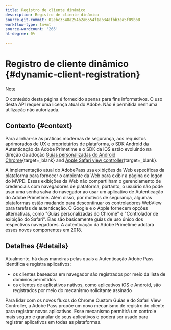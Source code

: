 ```yaml
---
title: Registro de cliente dinâmico
description: Registro de cliente dinâmico
source-git-commit: 02ebc3548a254b2a6554f1ab34afbb3ea5f09bb8
workflow-type: tm+mt
source-wordcount: '265'
ht-degree: 0%

---
```


# Registro de cliente dinâmico {#dynamic-client-registration}

>[!NOTE]
>
>O conteúdo desta página é fornecido apenas para fins informativos. O uso desta API requer uma licença atual do Adobe. Não é permitida nenhuma utilização não autorizada.

## Contexto {#context}

Para alinhar-se às práticas modernas de segurança, aos requisitos aprimorados de UX e proprietários de plataforma, o SDK Android da Autenticação da Adobe Primetime e o SDK da iOS estão evoluindo na direção da adoção [Guias personalizadas do Android Chrome](https://developer.chrome.com/multidevice/android/customtabs){target=_blank} and [Apple Safari view controller](https://developer.apple.com/documentation/safariservices/sfsafariviewcontroller){target=_blank}.

A implementação atual do AdobePass usa exibições da Web específicas da plataforma para fornecer o ambiente da Web para exibir a página de logon do MVPD. Essas exibições da Web não compartilham o gerenciamento de credenciais com navegadores de plataforma, portanto, o usuário não pode usar uma senha salva do navegador ao usar um aplicativo de Autenticação do Adobe Primetime. Além disso, por motivos de segurança, algumas plataformas estão mudando para descontinuar os controladores WebView para tarefas de autenticação. O Google e o Apple fornecem opções alternativas, como &quot;Guias personalizadas do Chrome&quot; e &quot;Controlador de exibição do Safari&quot;. Elas são basicamente guias de uso único dos respectivos navegadores. A autenticação da Adobe Primetime adotará esses novos componentes em 2018.

## Detalhes {#details}

Atualmente, há duas maneiras pelas quais a Autenticação Adobe Pass identifica e registra aplicativos:

* os clientes baseados em navegador são registrados por meio da lista de domínios permitidos
* os clientes de aplicativos nativos, como aplicativos iOS e Android, são registrados por meio do mecanismo solicitante assinado

Para lidar com os novos fluxos do Chrome Custom Guias e do Safari View Controller, a Adobe Pass propõe um novo mecanismo de registro do cliente para registrar novos aplicativos. Esse mecanismo permitirá um controle mais seguro e granular de seus aplicativos e poderá ser usado para registrar aplicativos em todas as plataformas.

<!--
## Related Information

- [Dynamic Client Registration API](/help/authentication/dynamic-client-registration-api.md)
- [Dynamic Client Registration Management](/help/authentication/dynamic-client-registration-management.md)
-->
